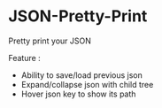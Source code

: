 JSON-Pretty-Print
=================

Pretty print your JSON 

Feature :
- Ability to save/load previous json
- Expand/collapse json with child tree
- Hover json key to show its path
